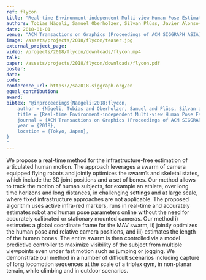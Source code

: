 ```yaml
---
ref: flycon
title: "Real-time Environment-independent Multi-view Human Pose Estimation with Aerial Vehicles"
authors: Tobias Nägeli, Samuel Oberholzer, Silvan Plüss, Javier Alonso-Mora, Otmar Hilliges
date: 2018-01-01
venue: "ACM Transactions on Graphics (Proceedings of ACM SIGGRAPH ASIA)"
image: /assets/projects/2018/flycon/teaser.jpg
external_project_page: 
video: /projects/2018/flycon/downloads/flycon.mp4
talk: 
paper: /assets/projects/2018/flycon/downloads/flycon.pdf
poster: 
data: 
code: 
conference_url: https://sa2018.siggraph.org/en
equal_contribution: 
award: 
bibtex: "@inproceedings{Naegeli:2018:flycon,
	author = {Nägeli, Tobias and Oberholzer, Samuel and Plüss, Silvan and Alonso-Mora, Javier and Hilliges, Otmar},
	title = {Real-time Environment-independent Multi-view Human Pose Estimation with Aerial Vehicles},
	journal = {ACM Transactions on Graphics (Proceedings of ACM SIGGRAPH ASIA)},
	year = {2018},
	location = {Tokyo, Japan},
}
"
---
```

We propose a real-time method for the infrastructure-free estimation of
articulated human motion. The approach leverages a swarm of camera equipped
flying robots and jointly optimizes the swarm’s and skeletal states,
which include the 3D joint positions and a set of bones. Our method allows
to track the motion of human subjects, for example an athlete, over long time
horizons and long distances, in challenging settings and at large scale, where
fixed infrastructure approaches are not applicable. The proposed algorithm
uses active infra-red markers, runs in real-time and accurately estimates
robot and human pose parameters online without the need for accurately
calibrated or stationary mounted cameras. Our method i) estimates a global
coordinate frame for the MAV swarm, ii) jointly optimizes the human pose
and relative camera positions, and iii) estimates the length of the human
bones. The entire swarm is then controlled via a model predictive controller
to maximize visibility of the subject from multiple viewpoints even under
fast motion such as jumping or jogging. We demonstrate our method in a
number of difficult scenarios including capture of long locomotion sequences
at the scale of a triplex gym, in non-planar terrain, while climbing and in
outdoor scenarios.
